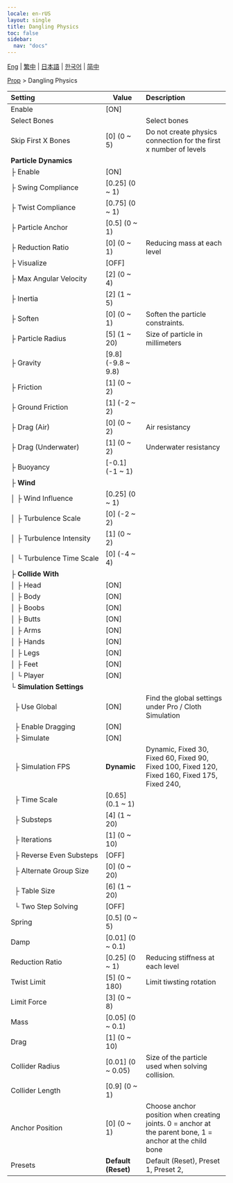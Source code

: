 ```yaml
---
locale: en-rUS
layout: single
title: Dangling Physics
toc: false
sidebar:
  nav: "docs"
---
```

[Eng](/dancexr/menu/2025.4/prop/cloth_physics) | [繁中](/tw/dancexr/menu/2025.4/prop/cloth_physics) | [日本語](/jp/dancexr/menu/2025.4/prop/cloth_physics) | [한국어](/kr/dancexr/menu/2025.4/prop/cloth_physics) | [简中](/zh/dancexr/menu/2025.4/prop/cloth_physics)

[Prop](../menu#Prop) > Dangling Physics



| Setting | Value | Description |
| :--- | --- | :--- |
|<nobr>Enable</nobr>| [ON] | 
|<nobr>Select Bones</nobr>|| Select bones
|<nobr>Skip First X Bones</nobr>| [0] (0 ~ 5) | Do not create physics connection for the first x number of levels
|<nobr><b>Particle Dynamics</b></nobr>| | 
|<nobr>├&nbsp;Enable</nobr>| [ON] | 
|<nobr>├&nbsp;Swing Compliance</nobr>| [0.25] (0 ~ 1) | 
|<nobr>├&nbsp;Twist Compliance</nobr>| [0.75] (0 ~ 1) | 
|<nobr>├&nbsp;Particle Anchor</nobr>| [0.5] (0 ~ 1) | 
|<nobr>├&nbsp;Reduction Ratio</nobr>| [0] (0 ~ 1) | Reducing mass at each level
|<nobr>├&nbsp;Visualize</nobr>| [OFF] | 
|<nobr>├&nbsp;Max Angular Velocity</nobr>| [2] (0 ~ 4) | 
|<nobr>├&nbsp;Inertia</nobr>| [2] (1 ~ 5) | 
|<nobr>├&nbsp;Soften</nobr>| [0] (0 ~ 1) | Soften the particle constraints.
|<nobr>├&nbsp;Particle Radius</nobr>| [5] (1 ~ 20) | Size of particle in millimeters
|<nobr>├&nbsp;Gravity</nobr>| [9.8] (-9.8 ~ 9.8) | 
|<nobr>├&nbsp;Friction</nobr>| [1] (0 ~ 2) | 
|<nobr>├&nbsp;Ground Friction</nobr>| [1] (-2 ~ 2) | 
|<nobr>├&nbsp;Drag (Air)</nobr>| [0] (0 ~ 2) | Air resistancy
|<nobr>├&nbsp;Drag (Underwater)</nobr>| [1] (0 ~ 2) | Underwater resistancy
|<nobr>├&nbsp;Buoyancy</nobr>| [-0.1] (-1 ~ 1) | 
|<nobr>├&nbsp;<b>Wind</b></nobr>| | 
|<nobr>│&nbsp;├&nbsp;Wind Influence</nobr>| [0.25] (0 ~ 1) | 
|<nobr>│&nbsp;├&nbsp;Turbulence Scale</nobr>| [0] (-2 ~ 2) | 
|<nobr>│&nbsp;├&nbsp;Turbulence Intensity</nobr>| [1] (0 ~ 2) | 
|<nobr>│&nbsp;└&nbsp;Turbulence Time Scale</nobr>| [0] (-4 ~ 4) | 
|<nobr>├&nbsp;<b>Collide With</b></nobr>| | 
|<nobr>│&nbsp;├&nbsp;Head</nobr>| [ON] | 
|<nobr>│&nbsp;├&nbsp;Body</nobr>| [ON] | 
|<nobr>│&nbsp;├&nbsp;Boobs</nobr>| [ON] | 
|<nobr>│&nbsp;├&nbsp;Butts</nobr>| [ON] | 
|<nobr>│&nbsp;├&nbsp;Arms</nobr>| [ON] | 
|<nobr>│&nbsp;├&nbsp;Hands</nobr>| [ON] | 
|<nobr>│&nbsp;├&nbsp;Legs</nobr>| [ON] | 
|<nobr>│&nbsp;├&nbsp;Feet</nobr>| [ON] | 
|<nobr>│&nbsp;└&nbsp;Player</nobr>| [ON] | 
|<nobr>└&nbsp;<b>Simulation Settings</b></nobr>| | 
|<nobr>&nbsp;&nbsp;├&nbsp;Use Global</nobr>| [ON] | Find the global settings under Pro / Cloth Simulation
|<nobr>&nbsp;&nbsp;├&nbsp;Enable Dragging</nobr>| [ON] | 
|<nobr>&nbsp;&nbsp;├&nbsp;Simulate</nobr>| [ON] | 
|<nobr>&nbsp;&nbsp;├&nbsp;Simulation FPS</nobr>| **Dynamic** | Dynamic, Fixed 30, Fixed 60, Fixed 90, Fixed 100, Fixed 120, Fixed 160, Fixed 175, Fixed 240,  |
|<nobr>&nbsp;&nbsp;├&nbsp;Time Scale</nobr>| [0.65] (0.1 ~ 1) | 
|<nobr>&nbsp;&nbsp;├&nbsp;Substeps</nobr>| [4] (1 ~ 20) | 
|<nobr>&nbsp;&nbsp;├&nbsp;Iterations</nobr>| [1] (0 ~ 10) | 
|<nobr>&nbsp;&nbsp;├&nbsp;Reverse Even Substeps</nobr>| [OFF] | 
|<nobr>&nbsp;&nbsp;├&nbsp;Alternate Group Size</nobr>| [0] (0 ~ 20) | 
|<nobr>&nbsp;&nbsp;├&nbsp;Table Size</nobr>| [6] (1 ~ 20) | 
|<nobr>&nbsp;&nbsp;└&nbsp;Two Step Solving</nobr>| [OFF] | 
|<nobr>Spring</nobr>| [0.5] (0 ~ 5) | 
|<nobr>Damp</nobr>| [0.01] (0 ~ 0.1) | 
|<nobr>Reduction Ratio</nobr>| [0.25] (0 ~ 1) | Reducing stiffness at each level
|<nobr>Twist Limit</nobr>| [5] (0 ~ 180) | Limit tiwsting rotation
|<nobr>Limit Force</nobr>| [3] (0 ~ 8) | 
|<nobr>Mass</nobr>| [0.05] (0 ~ 0.1) | 
|<nobr>Drag</nobr>| [1] (0 ~ 10) | 
|<nobr>Collider Radius</nobr>| [0.01] (0 ~ 0.05) | Size of the particle used when solving collision.
|<nobr>Collider Length</nobr>| [0.9] (0 ~ 1) | 
|<nobr>Anchor Position</nobr>| [0] (0 ~ 1) | Choose anchor position when creating joints. 0 = anchor at the parent bone, 1 = anchor at the child bone
|<nobr>Presets</nobr>| **Default (Reset)** | Default (Reset), Preset 1, Preset 2,  |
